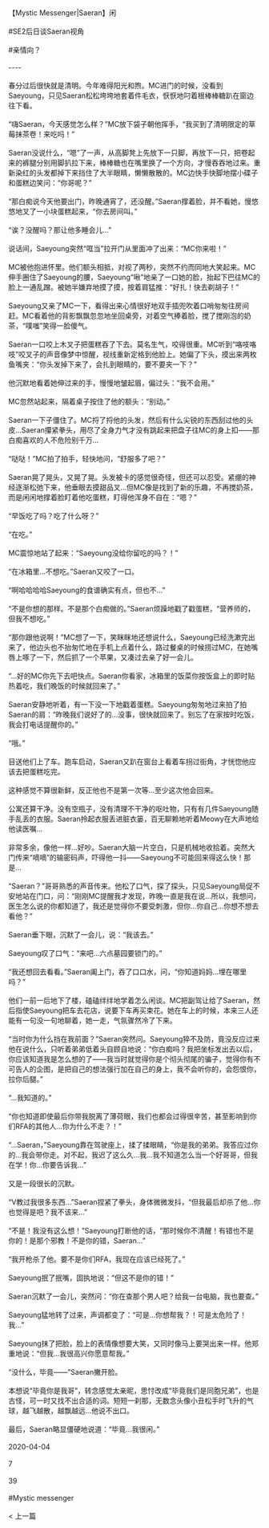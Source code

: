 <br/><br/>【Mystic Messenger|Saeran】闲<br/><br/>#SE2后日谈Saeran视角<br/><br/>#亲情向？<br/><br/>----<br/><br/>春分过后很快就是清明。今年难得阳光和煦。MC进门的时候，没看到Saeyoung，只见Saeran松松垮垮地套着件毛衣，恹恹地叼着根棒棒糖趴在窗边往下看。<br/><br/>“嗨Saeran，今天感觉怎么样？”MC放下袋子朝他挥手，“我买到了清明限定的草莓抹茶卷！来吃吗！”<br/><br/>Saeran没说什么，“嗯”了一声，从高脚凳上先放下一只脚，再放下一只，把卷起来的裤腿分别用脚扒拉下来，棒棒糖也在嘴里换了一个方向，才慢吞吞地过来。重新染红的头发都掉下来挡住了大半眼睛，懒懒散散的。MC边快手快脚地摆小碟子和蛋糕边笑问：“你哥呢？”<br/><br/>“那白痴说今天他要出门，昨晚通宵了，还没醒。”Saeran撑着脸，并不看她，慢悠悠地叉了一小块蛋糕起来，“你去房间叫。”<br/><br/>“诶？没醒吗？那让他多睡会儿...”<br/><br/>说话间，Saeyoung突然“哐当”拉开门从里面冲了出来：“MC你来啦！”<br/><br/>MC被他抱进怀里。他们额头相抵，对视了两秒，突然不约而同地大笑起来。MC伸手圈住了Saeyoung的腰，Saeyoung“啾”地亲了一口她的脸，抬起下巴往MC的脸上一通乱蹭。被她半嫌弃地摸了摸，按着肩猛推：“好扎！快去剃胡子！”<br/><br/>Saeyoung又亲了MC一下，看得出来心情很好地双手插兜吹着口哨匆匆往房间赶。MC看着他的背影飘飘忽忽地坐回桌旁，对着空气捧着脸，搅了搅刚泡的奶茶，“噗嗤”笑得一脸傻气。<br/><br/>Saeran一口咬上木叉子把蛋糕吞了下去。莫名生气，咬得很重。MC听到“咯吱咯吱”咬叉子的声音像梦中惊醒，视线重新定格到他脸上。她偏了下头，摸出来两枚鱼嘴夹：“你头发掉下来了，会扎到眼睛的，要不要夹一下？”<br/><br/>他沉默地看着她伸过来的手，慢慢地皱起眉，偏过头：“我不会用。”<br/><br/>MC忽然站起来，隔着桌子按住了他的额头：“别动。”<br/><br/>Saeran一下子僵住了。MC捋了捋他的头发，然后有什么尖锐的东西刮过他的头皮...Saeran攥紧拳头，用尽了全身力气才没有跳起来把盘子往MC的身上扣——那白痴喜欢的人不危险别千万...<br/><br/>“哒哒！”MC拍了拍手，轻快地问，“舒服多了吧？”<br/><br/>Saeran晃了晃头，又晃了晃。头发被卡的感觉很奇怪，但还可以忍受。紧绷的神经逐渐松弛下来，他垂眼去摸甜品叉...但MC像是找到了新的乐趣，不再搅奶茶，而是闲闲地撑着脸盯着他吃蛋糕，盯得他浑身不自在：“嗯？”<br/><br/>“早饭吃了吗？吃了什么呀？”<br/><br/>“在吃。”<br/><br/>MC震惊地站了起来：“Saeyoung没给你留吃的吗？！”<br/><br/>“在冰箱里...不想吃。”Saeran又咬了一口。<br/><br/>“啊哈哈哈哈Saeyoung的食谱确实有点，但也不...”<br/><br/>“不是你想的那样。不是那个白痴做的。”Saeran烦躁地戳了戳蛋糕，“营养师的，但我不想吃。”<br/><br/>“那你跟他说啊！”MC想了一下，笑眯眯地还想说什么，Saeyoung已经洗漱完出来了，他边头也不抬匆忙地在手机上点着什么，路过餐桌的时候捞过MC，在她嘴唇上啄了一下，然后抓了一个苹果，又凑过去亲了好一会儿。<br/><br/>“...好的MC你先下去吧快点。Saeran你看家，冰箱里的饭菜你按饭盒上的即时贴热着吃，我们晚饭的时候就回来了。”<br/><br/>Saeran安静地听着，有一下没一下地戳着蛋糕。Saeyoung匆匆地过来拍了拍Saeran的肩：“昨晚我们说好了的...没事，很快就回来了。别忘了在家按时吃饭，我会打电话提醒你的。”<br/><br/>“哦。”<br/><br/>目送他们上了车。跑车启动，Saeran又趴在窗台上看着车拐过街角，才恍惚他应该去把蛋糕吃完。<br/><br/>这种感觉不算很新鲜，反正他也不是第一次等...至少这次他会回来。<br/><br/>公寓还算干净。没有空瓶子，没有清理不干净的呕吐物，只有有几件Saeyoung随手乱丢的衣服。Saeran拎起衣服丢进脏衣篓，百无聊赖地听着Meowy在大声地给他读医嘱...<br/><br/>非常多余，像他一样...好吵。Saeran大脑一片空白，只是机械地收拾着。突然大门传来“嘀嘀”的输密码声，吓得他一抖——Saeyoung不可能回来得这么快！那是...<br/><br/>“Saeran？”哥哥熟悉的声音传来。他松了口气，探了探头，只见Saeyoung局促不安地站在门口，问：“刚刚MC提醒我才发现，昨晚一直是我在说...所以，我想问，医生怎么说的你都知道了，我还是觉得你不要受刺激，但你...你自己...你想不想去看他？”<br/><br/>Saeran垂下眼，沉默了一会儿，说：“我该去。”<br/><br/>Saeyoung叹了口气：“来吧...六点墓园要锁门的。”<br/><br/>“我还想回去看看。”Saeran阖上门，吞了口口水，问，“你知道妈妈...埋在哪里吗？”<br/><br/>他们一前一后地下了楼，磕磕绊绊地学着怎么闲谈。MC把副驾让给了Saeran，然后指使Saeyoung把车去花店，说要下车再买束花。她在车上的时候，本来三人还能有一句没一句地聊着，她一走，气氛骤然冷了下来。<br/><br/>“当时你为什么挡在我前面？”Saeran突然问。Saeyoung猝不及防，竟没反应过来他在说什么，只听着弟弟低着头自顾自地说：“你白痴吗？我把坐标发出去以后，你应该知道我是怎么想的了——我当时就觉得你是个彻头彻尾的骗子，觉得你有不可告人的企图，是把自己的想法强行加在自己的身上，我不会听你的，会怨恨你，拉你后腿。”<br/><br/>“...我知道的。”<br/><br/>“你也知道即使最后你带我脱离了薄荷眼，我们也都会过得很辛苦，甚至影响到你们RFA的其他人...你为什么不走？！”<br/><br/>“...Saeran，”Saeyoung靠在驾驶座上，揉了揉眼睛，“你是我的弟弟。我答应过你的...我会带你走。对不起，我迟了这么久...我...我不知道怎么当一个好哥哥，但我在学！你...你要告诉我...”<br/><br/>又是一段很长的沉默。<br/><br/>“V教过我很多东西...”Saeran捏紧了拳头，身体微微发抖，“但我最后却杀了他...你也觉得是吧？我不该来...”<br/><br/>“不是！我没有这么想！”Saeyoung打断他的话，“那时候你不清醒！有错也不是你的！是那个邪教！不是你的错，Saeran...”<br/><br/>“我开枪杀了他。要不是你们RFA，我现在应该已经死了。”<br/><br/>Saeyoung抿了抿嘴，固执地说：“但这不是你的错！”<br/><br/>Saeran沉默了一会儿，突然问：“你在查那个男人吧？给我一台电脑，我也要查。”<br/><br/>Saeyoung猛地转了过来，声调都变了：“可是...你想帮我？！可是太危险了！我...”<br/><br/>Saeyoung抹了把脸，脸上的表情像想要大笑，又同时像马上要哭出来一样。他郑重地说：“但我...我很高兴你愿意帮我。”<br/><br/>“没什么，毕竟——”Saeran撇开脸。<br/><br/>本想说“毕竟你是我哥”，转念感觉太亲昵，思忖改成“毕竟我们是同胞兄弟”，也是古怪，可一时又找不出合适的词。短短一刹那，无数念头像小丑松手时飞升的气球，越飞越散，越飘越远...他说不出口。<br/><br/>最后，Saeran略显僵硬地说道：“毕竟...我很闲。”<br/><br/>2020-04-04<br/><br/>7<br/><br/>39<br/><br/>#Mystic messenger<br/><br/>< 上一篇<br/><br/>